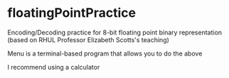 # floatingPointPractice
Encoding/Decoding practice for 8-bit floating point binary representation (based on RHUL Professor Elizabeth Scotts's teaching)

Menu is a terminal-based program that allows you to do the above

I recommend using a calculator
